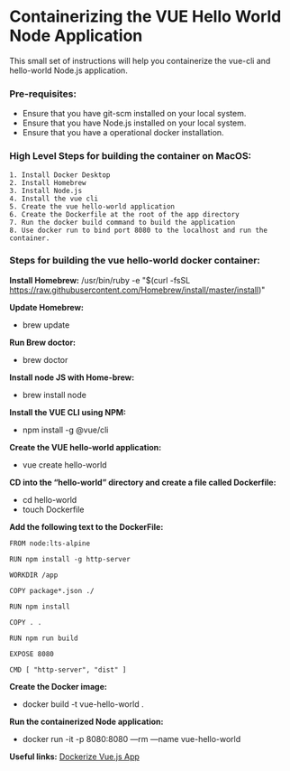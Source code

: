 # Containerizing the VUE Hello World Node Application

This small set of instructions will help you containerize the vue-cli and hello-world Node.js application.

### Pre-requisites:
* Ensure that you have git-scm installed on your local system.
* Ensure that you have Node.js installed on your local system.
* Ensure that you have a operational docker installation.

### High Level Steps for building the container on MacOS:
```
1. Install Docker Desktop
2. Install Homebrew
3. Install Node.js
4. Install the vue cli
5. Create the vue hello-world application
6. Create the Dockerfile at the root of the app directory
7. Run the docker build command to build the application
8. Use docker run to bind port 8080 to the localhost and run the container.
```

### Steps for building the vue hello-world docker container:

**Install Homebrew:**
/usr/bin/ruby -e "$(curl -fsSL https://raw.githubusercontent.com/Homebrew/install/master/install)"

**Update Homebrew:**
- brew update

**Run Brew doctor:**
- brew doctor

**Install node JS with Home-brew:**
- brew install node

**Install the VUE CLI using NPM:**
- npm install -g @vue/cli

**Create the  VUE  hello-world application:**
- vue create hello-world

**CD into the “hello-world” directory and create a file called Dockerfile:**
- cd hello-world
- touch Dockerfile

**Add the following text to the DockerFile:**
```
FROM node:lts-alpine

RUN npm install -g http-server

WORKDIR /app

COPY package*.json ./

RUN npm install

COPY . .

RUN npm run build

EXPOSE 8080

CMD [ "http-server", "dist" ]
```
**Create the Docker image:**
- docker build -t vue-hello-world .

**Run the containerized Node application:**
- docker run -it -p 8080:8080 —rm —name vue-hello-world

**Useful links:**
[Dockerize Vue.js App](https://vuejs.org/v2/cookbook/dockerize-vuejs-app.html)
